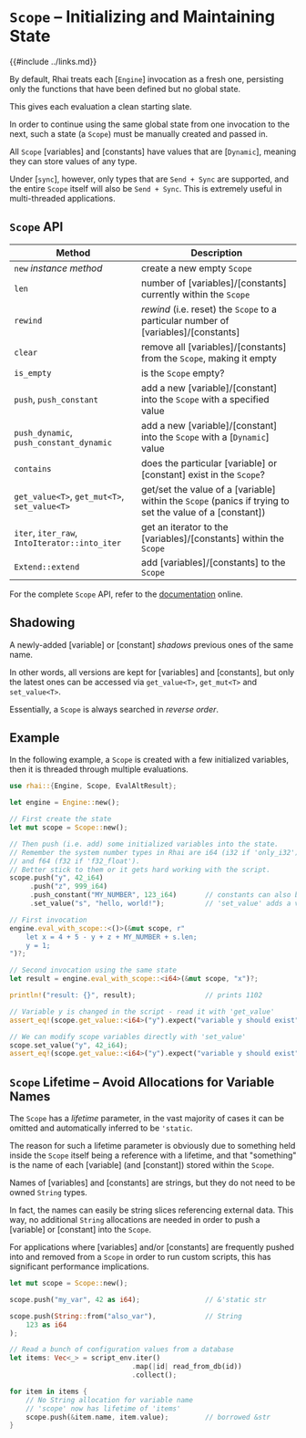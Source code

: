 `Scope` &ndash; Initializing and Maintaining State
=================================================

{{#include ../links.md}}

By default, Rhai treats each [`Engine`] invocation as a fresh one, persisting only the functions
that have been defined but no global state.

This gives each evaluation a clean starting slate.

In order to continue using the same global state from one invocation to the next, such a state
(a `Scope`) must be manually created and passed in.

All `Scope` [variables] and [constants] have values that are [`Dynamic`], meaning they can store
values of any type.

Under [`sync`], however, only types that are `Send + Sync` are supported, and the entire `Scope`
itself will also be `Send + Sync`. This is extremely useful in multi-threaded applications.


`Scope` API
-----------

| Method                                        | Description                                                                                              |
| --------------------------------------------- | -------------------------------------------------------------------------------------------------------- |
| `new` _instance method_                       | create a new empty `Scope`                                                                               |
| `len`                                         | number of [variables]/[constants] currently within the `Scope`                                           |
| `rewind`                                      | _rewind_ (i.e. reset) the `Scope` to a particular number of [variables]/[constants]                      |
| `clear`                                       | remove all [variables]/[constants] from the `Scope`, making it empty                                     |
| `is_empty`                                    | is the `Scope` empty?                                                                                    |
| `push`, `push_constant`                       | add a new [variable]/[constant] into the `Scope` with a specified value                                  |
| `push_dynamic`, `push_constant_dynamic`       | add a new [variable]/[constant] into the `Scope` with a [`Dynamic`] value                                |
| `contains`                                    | does the particular [variable] or [constant] exist in the `Scope`?                                       |
| `get_value<T>`, `get_mut<T>`, `set_value<T>`  | get/set the value of a [variable] within the `Scope` (panics if trying to set the value of a [constant]) |
| `iter`, `iter_raw`, `IntoIterator::into_iter` | get an iterator to the [variables]/[constants] within the `Scope`                                        |
| `Extend::extend`                              | add [variables]/[constants] to the `Scope`                                                               |

For the complete `Scope` API, refer to the [documentation](https://docs.rs/rhai/{{version}}/rhai/struct.Scope.html) online.


Shadowing
---------

A newly-added [variable] or [constant] _shadows_ previous ones of the same name.

In other words, all versions are kept for [variables] and [constants], but only the latest ones can
be accessed via `get_value<T>`, `get_mut<T>` and `set_value<T>`.

Essentially, a `Scope` is always searched in _reverse order_.


Example
-------

In the following example, a `Scope` is created with a few initialized variables, then it is threaded
through multiple evaluations.

```rust , no_run
use rhai::{Engine, Scope, EvalAltResult};

let engine = Engine::new();

// First create the state
let mut scope = Scope::new();

// Then push (i.e. add) some initialized variables into the state.
// Remember the system number types in Rhai are i64 (i32 if 'only_i32')
// and f64 (f32 if 'f32_float').
// Better stick to them or it gets hard working with the script.
scope.push("y", 42_i64)
     .push("z", 999_i64)
     .push_constant("MY_NUMBER", 123_i64)       // constants can also be added
     .set_value("s", "hello, world!");          // 'set_value' adds a variable when one doesn't exist

// First invocation
engine.eval_with_scope::<()>(&mut scope, r"
    let x = 4 + 5 - y + z + MY_NUMBER + s.len;
    y = 1;
")?;

// Second invocation using the same state
let result = engine.eval_with_scope::<i64>(&mut scope, "x")?;

println!("result: {}", result);                 // prints 1102

// Variable y is changed in the script - read it with 'get_value'
assert_eq!(scope.get_value::<i64>("y").expect("variable y should exist"), 1);

// We can modify scope variables directly with 'set_value'
scope.set_value("y", 42_i64);
assert_eq!(scope.get_value::<i64>("y").expect("variable y should exist"), 42);
```


`Scope` Lifetime &ndash; Avoid Allocations for Variable Names
-----------------------------------------------------------

The `Scope` has a _lifetime_ parameter, in the vast majority of cases it can be omitted and
automatically inferred to be `'static`.

The reason for such a lifetime parameter is obviously due to something held inside the `Scope`
itself being a reference with a lifetime, and that "something" is the name of each [variable] (and
[constant]) stored within the `Scope`.

Names of [variables] and [constants] are strings, but they do not need to be owned `String` types.

In fact, the names can easily be string slices referencing external data.  This way, no additional
`String` allocations are needed in order to push a [variable] or [constant] into the `Scope`.

For applications where [variables] and/or [constants] are frequently pushed into and removed from
a `Scope` in order to run custom scripts, this has significant performance implications.

```rust , no_run
let mut scope = Scope::new();

scope.push("my_var", 42 as i64);                // &'static str

scope.push(String::from("also_var"),            // String
    123 as i64
);

// Read a bunch of configuration values from a database
let items: Vec<_> = script_env.iter()
                              .map(|id| read_from_db(id))
                              .collect();

for item in items {
    // No String allocation for variable name
    // 'scope' now has lifetime of 'items'
    scope.push(&item.name, item.value);         // borrowed &str
}
```
